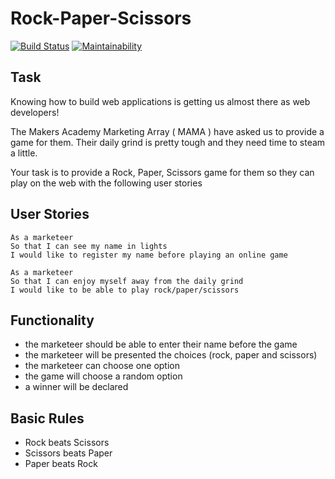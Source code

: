 # Rock-Paper-Scissors

[![Build Status](https://travis-ci.com/petraartep/rock-paper-scissors.svg?branch=master)](https://travis-ci.com/petraartep/rock-paper-scissors) [![Maintainability](https://api.codeclimate.com/v1/badges/7aa908492803f0b4dc26/maintainability)](https://codeclimate.com/github/petraartep/rock-paper-scissors/maintainability)


## Task

Knowing how to build web applications is getting us almost there as web developers!

The Makers Academy Marketing Array ( MAMA ) have asked us to provide a game for them. Their daily grind is pretty tough and they need time to steam a little.

Your task is to provide a Rock, Paper, Scissors game for them so they can play on the web with the following user stories


## User Stories

```
As a marketeer
So that I can see my name in lights
I would like to register my name before playing an online game
```

```
As a marketeer
So that I can enjoy myself away from the daily grind
I would like to be able to play rock/paper/scissors
```

## Functionality

- the marketeer should be able to enter their name before the game
- the marketeer will be presented the choices (rock, paper and scissors)
- the marketeer can choose one option
- the game will choose a random option
- a winner will be declared

## Basic Rules

- Rock beats Scissors
- Scissors beats Paper
- Paper beats Rock

